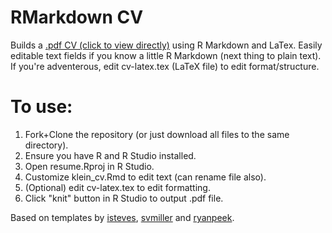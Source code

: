 # RMarkdown CV
Builds a [.pdf CV (click to view directly)](https://github.com/raklein/resume/blob/master/klein_cv.pdf) using R Markdown and LaTex. Easily editable text fields if
you know a little R Markdown (next thing to plain text). If you're adventerous, 
edit cv-latex.tex (LaTeX file) to edit format/structure.

# To use:
1. Fork+Clone the repository (or just download all files to the same directory).
2. Ensure you have R and R Studio installed.
3. Open resume.Rproj in R Studio.
4. Customize klein_cv.Rmd to edit text (can rename file also).
5. (Optional) edit cv-latex.tex to edit formatting.
6. Click "knit" button in R Studio to output .pdf file.

Based on templates by [isteves](https://github.com/isteves/resume),  [svmiller](https://github.com/svmiller/svm-r-markdown-templates) and [ryanpeek](https://github.com/ryanpeek/markdown_cv).
